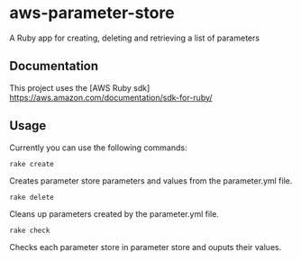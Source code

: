 # aws-parameter-store 
A Ruby app for creating, deleting and retrieving a list of parameters


## Documentation

This project uses the [AWS Ruby sdk] https://aws.amazon.com/documentation/sdk-for-ruby/


## Usage

Currently you can use the following commands:

```
rake create
```
Creates parameter store parameters and values from the parameter.yml file.

```
rake delete
```
Cleans up parameters created by the parameter.yml file.

```
rake check
```

Checks each parameter store in parameter store and ouputs their values.
